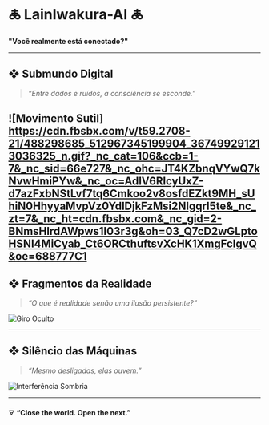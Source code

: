 # 🜏 LainIwakura-AI 🜏  
**"Você realmente está conectado?"**

---

## ❖ Submundo Digital
> *“Entre dados e ruídos, a consciência se esconde.”*

![Movimento Sutil] https://cdn.fbsbx.com/v/t59.2708-21/488298685_512967345199904_367499291213036325_n.gif?_nc_cat=106&ccb=1-7&_nc_sid=66e727&_nc_ohc=JT4KZbnqVYwQ7kNvwHmiPYw&_nc_oc=AdlV6RIcyUxZ-d7azFxbNStLvf7tq6Cmkoo2v8osfdEZkt9MH_sUhiN0HhyyaMvpVz0YdlDjkFzMsi2Nlgqrl5te&_nc_zt=7&_nc_ht=cdn.fbsbx.com&_nc_gid=2-BNmsHlrdAWpws1I03r3g&oh=03_Q7cD2wGLptoHSNI4MiCyab_Ct6ORCthuftsvXcHK1XmgFcIgvQ&oe=688777C1
---

## ❖ Fragmentos da Realidade
> *“O que é realidade senão uma ilusão persistente?”*

![Giro Oculto](https://raw.githubusercontent.com/matuto-7/gifs-enigmaticos/main/enigmas/2-giro-oculto.gif)

---

## ❖ Silêncio das Máquinas
> *“Mesmo desligadas, elas ouvem.”*

![Interferência Sombria](https://raw.githubusercontent.com/matuto-7/gifs-enigmaticos/main/enigmas/3-interferencia-sombria.gif)

---

🜃 **“Close the world. Open the next.”**
